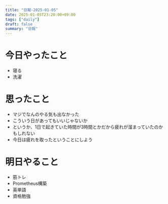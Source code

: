 ```yaml
---
title: "日報-2025-01-05"
date: 2025-01-05T23:20:00+09:00
tags: ["daily"]
draft: false
summary: "日報"
---
```


# 今日やったこと
- 寝る
- 洗濯

# 思ったこと
- マジでなんのやる気も出なかった
- こういう日があってもいいじゃないか
- というか、1日で起きていた時間が3時間とかだから疲れが溜まっていたのかもしれない
- 今日は疲れを取ったということにしよう

# 明日やること
- 筋トレ
- Prometheus構築
- 英単語
- 資格勉強
